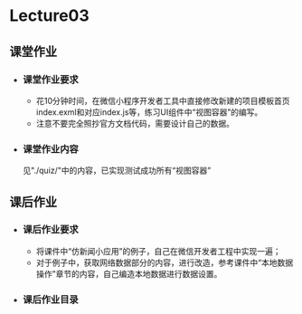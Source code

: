 # Lecture03

## 课堂作业

- ### 课堂作业要求

  - 花10分钟时间，在微信小程序开发者工具中直接修改新建的项目模板首页index.exml和对应index.js等，练习UI组件中“视图容器”的编写。
  - 注意不要完全照抄官方文档代码，需要设计自己的数据。

- ### 课堂作业内容

  见"./quiz/"中的内容，已实现测试成功所有“视图容器”

## 课后作业

- ### 课后作业要求

  - 将课件中“仿新闻小应用”的例子，自己在微信开发者工程中实现一遍；
  - 对于例子中，获取网络数据部分的内容，进行改造，参考课件中“本地数据操作”章节的内容，自己编造本地数据进行数据设置。

- ### 课后作业目录

